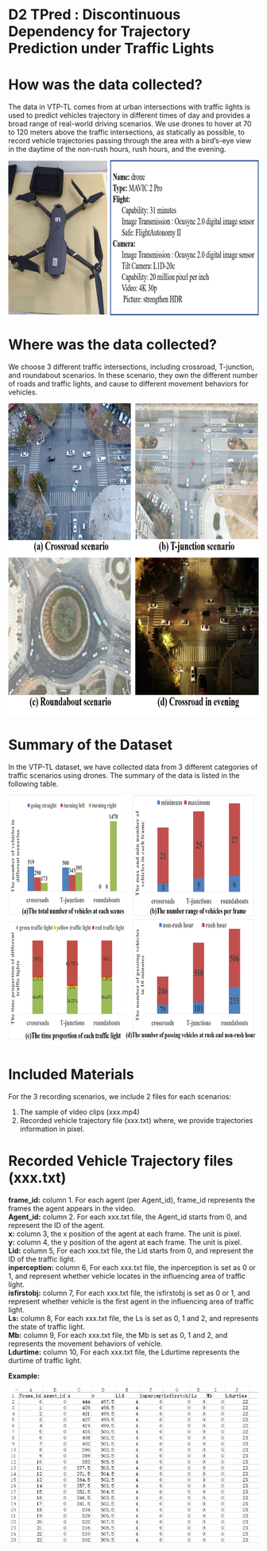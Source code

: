 # D2 TPred : Discontinuous Dependency for Trajectory Prediction under Traffic Lights
# How was the data collected?
The data in VTP-TL comes from at urban intersections with traffic lights is used to predict vehicles trajectory in different times of day and provides a broad range of real-world driving scenarios. We use drones to hover at 70 to 120 meters above the traffic intersections, as statically as possible, to record vehicle trajectories passing through the area with a bird’s-eye view in the daytime of the non-rush hours, rush hours, and the evening.


<div align=center>
<img src="https://github.com/VTP-TL/D2-TPred/blob/main/drone.png" width="780" height="312" alt=" "/><br/>
</div>

# Where was the data collected?
We choose 3 different traffic intersections, including crossroad, T-junction, and roundabout scenarios. In these scenario, they own the different number of roads and traffic lights, and cause to different movement behaviors for vehicles.

<div align=center>
<img src="https://github.com/VTP-TL/D2-TPred/blob/main/scenarios.png" width="762" height="628" alt=" "/><br/>
</div>

# Summary of the Dataset
In the VTP-TL dataset, we have collected data from 3 different categories of traffic scenarios using drones. The summary of the data is listed in the following table. 

<div align=center>
<img src="https://github.com/VTP-TL/D2-TPred/blob/main/summary.png" width="772" height="503" alt=" "/><br/>
</div>

# Included Materials
For the 3 recording scenarios, we include 2 files for each scenarios: 
1. The sample of video clips (xxx.mp4) 
2. Recorded vehicle trajectory file (xxx.txt) 
where, we provide trajectories information in pixel.

# Recorded Vehicle Trajectory files (xxx.txt)
**frame_id:** column 1. For each agent (per Agent_id), frame_id represents the frames the agent appears in the video.    
**Agent_id:** column 2. For each xxx.txt file, the Agent_id starts from 0, and represent the ID of the agent.   
**x:** column 3, the x position of the agent at each frame. The unit is pixel.     
**y:** column 4, the y position of the agent at each frame. The unit is pixel.   
**Lid:** column 5, For each xxx.txt file, the Lid starts from 0, and represent the ID of the traffic light.   
**inperception:** column 6, For each xxx.txt file, the inperception is set as 0 or 1, and represent whether vehicle locates in the influencing area of traffic light.    
**isfirstobj:** column 7, For each xxx.txt file, the isfirstobj is set as 0 or 1, and represent whether vehicle is the first agent in the influencing area of traffic light.    
**Ls:** column 8, For each xxx.txt file, the Ls is set as 0, 1 and 2, and represents the state of traffic light.    
**Mb:** column 9, For each xxx.txt file, the Mb is set as 0, 1 and 2, and represents the movement behaviors of vehicle.    
**Ldurtime:** column 10, For each xxx.txt file, the Ldurtime represents the durtime of traffic light.   

**Example:**
<div align=center>
<img src="https://github.com/VTP-TL/D2-TPred/blob/main/smaple.png" alt=" "/><br/>
</div>

